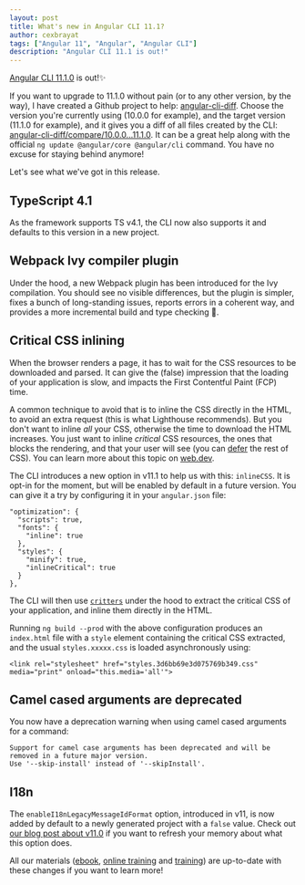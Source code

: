 ```yaml
---
layout: post
title: What's new in Angular CLI 11.1?
author: cexbrayat
tags: ["Angular 11", "Angular", "Angular CLI"]
description: "Angular CLI 11.1 is out!"
---
```


[Angular CLI 11.1.0](https://github.com/angular/angular-cli/releases/tag/v11.1.0) is out!✨

If you want to upgrade to 11.1.0 without pain (or to any other version, by the way), I have created a Github project to help: [angular-cli-diff](https://github.com/cexbrayat/angular-cli-diff). Choose the version you're currently using (10.0.0 for example), and the target version (11.1.0 for example), and it gives you a diff of all files created by the CLI: [angular-cli-diff/compare/10.0.0...11.1.0](https://github.com/cexbrayat/angular-cli-diff/compare/10.0.0...11.1.0).
It can be a great help along with the official `ng update @angular/core @angular/cli` command.
You have no excuse for staying behind anymore!

Let's see what we've got in this release.

## TypeScript 4.1

As the framework supports TS v4.1, the CLI now also supports it
and defaults to this version in a new project.

## Webpack Ivy compiler plugin

Under the hood, a new Webpack plugin has been introduced for the Ivy compilation.
You should see no visible differences, but the plugin is simpler, fixes a bunch of long-standing issues,
reports errors in a coherent way, and provides a more incremental build and type checking 🚀.

## Critical CSS inlining

When the browser renders a page, it has to wait for the CSS resources to be downloaded and parsed.
It can give the (false) impression that the loading of your application is slow,
and impacts the First Contentful Paint (FCP) time.

A common technique to avoid that is to inline the CSS directly in the HTML,
to avoid an extra request (this is what Lighthouse recommends).
But you don't want to inline _all_ your CSS, otherwise the time to download the HTML increases.
You just want to inline _critical_ CSS resources, the ones that blocks the rendering,
and that your user will see (you can [defer](https://web.dev/defer-non-critical-css/) the rest of CSS).
You can learn more about this topic on [web.dev](https://web.dev/extract-critical-css/).

The CLI introduces a new option in v11.1 to help us with this: `inlineCSS`.
It is opt-in for the moment, but will be enabled by default in a future version.
You can give it a try by configuring it in your `angular.json` file:

    "optimization": {
      "scripts": true,
      "fonts": {
        "inline": true
      },
      "styles": {
        "minify": true,
        "inlineCritical": true
      }
    },

The CLI will then use [`critters`](https://github.com/GoogleChromeLabs/critters)
under the hood to extract the critical CSS of your application,
and inline them directly in the HTML.

Running `ng build --prod` with the above configuration produces an `index.html` file with
a `style` element containing the critical CSS extracted,
and the usual `styles.xxxxx.css` is loaded asynchronously using:

    <link rel="stylesheet" href="styles.3d6bb69e3d075769b349.css" media="print" onload="this.media='all'">

## Camel cased arguments are deprecated

You now have a deprecation warning when using camel cased arguments for a command:

    Support for camel case arguments has been deprecated and will be removed in a future major version.
    Use '--skip-install' instead of '--skipInstall'.

## I18n

The `enableI18nLegacyMessageIdFormat` option, introduced in v11,
is now added by default to a newly generated project with a `false` value.
Check out [our blog post about v11.0](/2020/11/11/angular-cli-11.0/)
if you want to refresh your memory about what this option does.


All our materials ([ebook](https://books.ninja-squad.com/angular), [online training](https://angular-exercises.ninja-squad.com/) and [training](https://ninja-squad.com/training/angular)) are up-to-date with these changes if you want to learn more!

